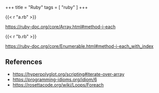 +++
title = "Ruby"
tags = [ "ruby" ]
+++

{{< r "a.rb" >}}

<https://ruby-doc.org/core/Array.html#method-i-each>

{{< r "b.rb" >}}

<https://ruby-doc.org/core/Enumerable.html#method-i-each_with_index>

## References

- <https://hyperpolyglot.org/scripting#iterate-over-array>
- <https://programming-idioms.org/idiom/6>
- <https://rosettacode.org/wiki/Loops/Foreach>
